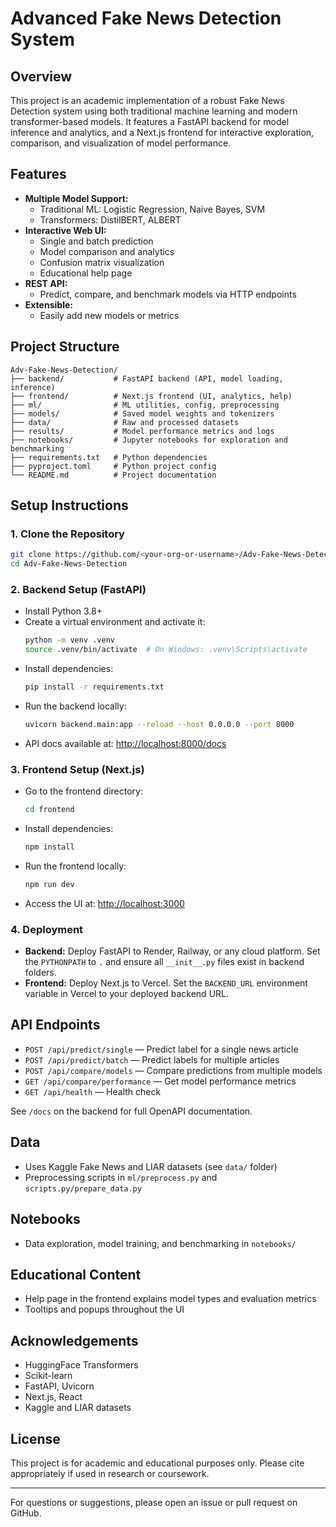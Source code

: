 # Advanced Fake News Detection System

## Overview
This project is an academic implementation of a robust Fake News Detection system using both traditional machine learning and modern transformer-based models. It features a FastAPI backend for model inference and analytics, and a Next.js frontend for interactive exploration, comparison, and visualization of model performance.

## Features
- **Multiple Model Support:**
  - Traditional ML: Logistic Regression, Naive Bayes, SVM
  - Transformers: DistilBERT, ALBERT
- **Interactive Web UI:**
  - Single and batch prediction
  - Model comparison and analytics
  - Confusion matrix visualization
  - Educational help page
- **REST API:**
  - Predict, compare, and benchmark models via HTTP endpoints
- **Extensible:**
  - Easily add new models or metrics

## Project Structure
```
Adv-Fake-News-Detection/
├── backend/           # FastAPI backend (API, model loading, inference)
├── frontend/          # Next.js frontend (UI, analytics, help)
├── ml/                # ML utilities, config, preprocessing
├── models/            # Saved model weights and tokenizers
├── data/              # Raw and processed datasets
├── results/           # Model performance metrics and logs
├── notebooks/         # Jupyter notebooks for exploration and benchmarking
├── requirements.txt   # Python dependencies
├── pyproject.toml     # Python project config
└── README.md          # Project documentation
```

## Setup Instructions

### 1. Clone the Repository
```bash
git clone https://github.com/<your-org-or-username>/Adv-Fake-News-Detection.git
cd Adv-Fake-News-Detection
```

### 2. Backend Setup (FastAPI)
- Install Python 3.8+
- Create a virtual environment and activate it:
  ```bash
  python -m venv .venv
  source .venv/bin/activate  # On Windows: .venv\Scripts\activate
  ```
- Install dependencies:
  ```bash
  pip install -r requirements.txt
  ```
- Run the backend locally:
  ```bash
  uvicorn backend.main:app --reload --host 0.0.0.0 --port 8000
  ```
- API docs available at: [http://localhost:8000/docs](http://localhost:8000/docs)

### 3. Frontend Setup (Next.js)
- Go to the frontend directory:
  ```bash
  cd frontend
  ```
- Install dependencies:
  ```bash
  npm install
  ```
- Run the frontend locally:
  ```bash
  npm run dev
  ```
- Access the UI at: [http://localhost:3000](http://localhost:3000)

### 4. Deployment
- **Backend:** Deploy FastAPI to Render, Railway, or any cloud platform. Set the `PYTHONPATH` to `.` and ensure all `__init__.py` files exist in backend folders.
- **Frontend:** Deploy Next.js to Vercel. Set the `BACKEND_URL` environment variable in Vercel to your deployed backend URL.

## API Endpoints
- `POST /api/predict/single` — Predict label for a single news article
- `POST /api/predict/batch` — Predict labels for multiple articles
- `POST /api/compare/models` — Compare predictions from multiple models
- `GET /api/compare/performance` — Get model performance metrics
- `GET /api/health` — Health check

See `/docs` on the backend for full OpenAPI documentation.

## Data
- Uses Kaggle Fake News and LIAR datasets (see `data/` folder)
- Preprocessing scripts in `ml/preprocess.py` and `scripts.py/prepare_data.py`

## Notebooks
- Data exploration, model training, and benchmarking in `notebooks/`

## Educational Content
- Help page in the frontend explains model types and evaluation metrics
- Tooltips and popups throughout the UI

## Acknowledgements
- HuggingFace Transformers
- Scikit-learn
- FastAPI, Uvicorn
- Next.js, React
- Kaggle and LIAR datasets

## License
This project is for academic and educational purposes only. Please cite appropriately if used in research or coursework.

---

For questions or suggestions, please open an issue or pull request on GitHub.
